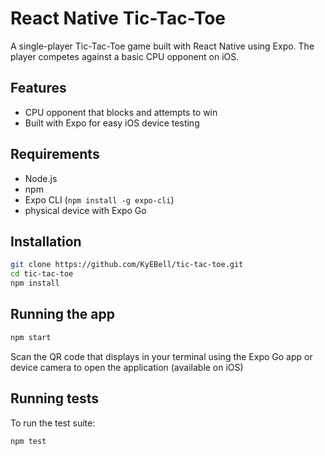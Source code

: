 # React Native Tic-Tac-Toe

A single-player Tic-Tac-Toe game built with React Native using Expo. The player competes against a basic CPU opponent on iOS.

## Features

- CPU opponent that blocks and attempts to win
- Built with Expo for easy iOS device testing

## Requirements

- Node.js
- npm
- Expo CLI (`npm install -g expo-cli`)
- physical device with Expo Go

## Installation

```bash
git clone https://github.com/KyEBell/tic-tac-toe.git
cd tic-tac-toe
npm install
```

## Running the app

```bash
npm start
```

Scan the QR code that displays in your terminal using the Expo Go app or device camera to open the application (available on iOS)

## Running tests

To run the test suite:

```bash
npm test
```

